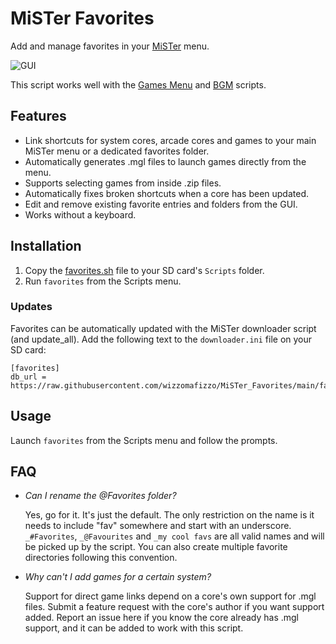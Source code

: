 # MiSTer Favorites

Add and manage favorites in your [MiSTer](https://github.com/MiSTer-devel/Main_MiSTer/wiki) menu.

![GUI](https://github.com/wizzomafizzo/MiSTer_Favorites/raw/main/images/gui.png)

This script works well with the [Games Menu](https://github.com/wizzomafizzo/MiSTer_GamesMenu) and [BGM](https://github.com/wizzomafizzo/MiSTer_BGM) scripts.

## Features

* Link shortcuts for system cores, arcade cores and games to your main MiSTer menu or a dedicated favorites folder.
* Automatically generates .mgl files to launch games directly from the menu.
* Supports selecting games from inside .zip files.
* Automatically fixes broken shortcuts when a core has been updated.
* Edit and remove existing favorite entries and folders from the GUI.
* Works without a keyboard.

## Installation

1. Copy the [favorites.sh](https://github.com/wizzomafizzo/MiSTer_Favorites/raw/main/favorites.sh) file to your SD card's `Scripts` folder.
2. Run `favorites` from the Scripts menu.

### Updates

Favorites can be automatically updated with the MiSTer downloader script (and update_all). Add the following text to the `downloader.ini` file on your SD card:

```
[favorites]
db_url = https://raw.githubusercontent.com/wizzomafizzo/MiSTer_Favorites/main/favorites.json
```

## Usage

Launch `favorites` from the Scripts menu and follow the prompts.

## FAQ

* *Can I rename the @Favorites folder?*

  Yes, go for it. It's just the default. The only restriction on the name is it needs to include "fav" somewhere and start with an underscore. `_#Favorites`, `_@Favourites` and `_my cool favs` are all valid names and will be picked up by the script. You can also create multiple favorite directories following this convention.

* *Why can't I add games for a certain system?*

  Support for direct game links depend on a core's own support for .mgl files. Submit a feature request with the core's author if you want support added. Report an issue here if you know the core already has .mgl support, and it can be added to work with this script.
